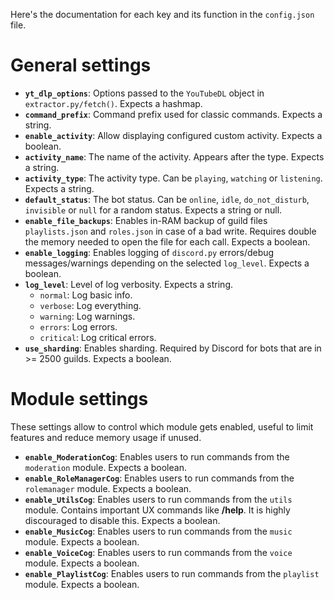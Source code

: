Here's the documentation for each key and its function in the `config.json` file.

# General settings
- **`yt_dlp_options`**: Options passed to the `YouTubeDL` object in `extractor.py/fetch()`. Expects a hashmap.
- **`command_prefix`**: Command prefix used for classic commands. Expects a string.
- **`enable_activity`**: Allow displaying configured custom activity. Expects a boolean.
- **`activity_name`**: The name of the activity. Appears after the type. Expects a string.
- **`activity_type`**: The activity type. Can be `playing`, `watching` or `listening`. Expects a string.
- **`default_status`**: The bot status. Can be `online`, `idle`, `do_not_disturb`, `invisible` or `null` for a random status. Expects a string or null.
- **`enable_file_backups`**: Enables in-RAM backup of guild files `playlists.json` and `roles.json`
  in case of a bad write. Requires double the memory needed to open the file for each call. Expects a boolean.
- **`enable_logging`**: Enables logging of `discord.py` errors/debug messages/warnings depending on the selected `log_level`. Expects a boolean.
- **`log_level`**: Level of log verbosity. Expects a string.
  - `normal`: Log basic info.
  - `verbose`: Log everything.
  - `warning`: Log warnings.
  - `errors`: Log errors.
  - `critical`: Log critical errors.
- **`use_sharding`**: Enables sharding. Required by Discord for bots that are in >= 2500 guilds. Expects a boolean.

# Module settings
These settings allow to control which module gets enabled, useful to limit features
and reduce memory usage if unused.

- **`enable_ModerationCog`**: Enables users to run commands from the `moderation` module. Expects a boolean.
- **`enable_RoleManagerCog`**: Enables users to run commands from the `rolemanager` module. Expects a boolean.
- **`enable_UtilsCog`**: Enables users to run commands from the `utils` module. Contains important UX commands like **/help**. It is highly discouraged to disable this. Expects a boolean.
- **`enable_MusicCog`**: Enables users to run commands from the `music` module. Expects a boolean.
- **`enable_VoiceCog`**: Enables users to run commands from the `voice` module. Expects a boolean.
- **`enable_PlaylistCog`**: Enables users to run commands from the `playlist` module. Expects a boolean.